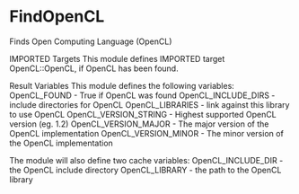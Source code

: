   

# FindOpenCL  
Finds Open Computing Language (OpenCL)  


IMPORTED Targets
This module defines IMPORTED target OpenCL::OpenCL, if
OpenCL has been found.
  


Result Variables
This module defines the following variables:
OpenCL_FOUND          - True if OpenCL was found
OpenCL_INCLUDE_DIRS   - include directories for OpenCL
OpenCL_LIBRARIES      - link against this library to use OpenCL
OpenCL_VERSION_STRING - Highest supported OpenCL version (eg. 1.2)
OpenCL_VERSION_MAJOR  - The major version of the OpenCL implementation
OpenCL_VERSION_MINOR  - The minor version of the OpenCL implementation


The module will also define two cache variables:
OpenCL_INCLUDE_DIR    - the OpenCL include directory
OpenCL_LIBRARY        - the path to the OpenCL library


  

